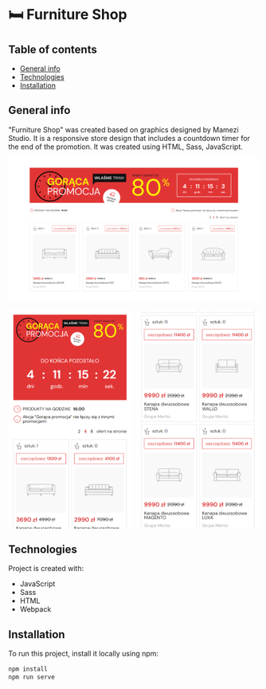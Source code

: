# 🛏️ Furniture Shop

## Table of contents

- [General info](#general-info)
- [Technologies](#technologies)
- [Installation](#installation)

## General info

"Furniture Shop" was created based on graphics designed by Mamezi Studio.
It is a responsive store design that includes a countdown timer for the end of the promotion.
It was created using HTML, Sass, JavaScript.

![Furniture Shop Image](/src/img/furniture-shop-img.png)

<div style="display: flex; justify-content: space-between"> <img src="./src/img/furniture-shop-img-mobile.png" width="49%"> <img src="./src/img/furniture-shop-img-mobile2.png" width="49%"></div>

## Technologies

Project is created with:

- JavaScript
- Sass
- HTML
- Webpack

## Installation

To run this project, install it locally using npm:

```
npm install
npm run serve
```
